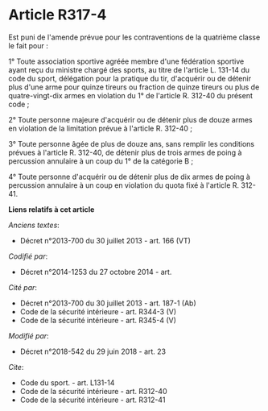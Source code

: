 # Article R317-4

Est puni de l'amende prévue pour les contraventions de la quatrième classe le fait pour :

1° Toute association sportive agréée membre d'une fédération sportive ayant reçu du ministre chargé des sports, au titre de
l'article L. 131-14 du code du sport, délégation pour la pratique du tir, d'acquérir ou de détenir plus d'une arme pour
quinze tireurs ou fraction de quinze tireurs ou plus de quatre-vingt-dix armes en violation du 1° de l'article R. 312-40 du
présent code ;

2° Toute personne majeure d'acquérir ou de détenir plus de douze armes en violation de la limitation prévue à l'article R.
312-40 ;

3° Toute personne âgée de plus de douze ans, sans remplir les conditions prévues à l'article R. 312-40, de détenir plus de
trois armes de poing à percussion annulaire à un coup du 1° de la catégorie B ;

4° Toute personne d'acquérir ou de détenir plus de dix armes de poing à percussion annulaire à un coup en violation du quota
fixé à l'article R. 312-41.

**Liens relatifs à cet article**

_Anciens textes_:

  - Décret n°2013-700 du 30 juillet 2013 - art. 166 (VT)

_Codifié par_:

  - Décret n°2014-1253 du 27 octobre 2014 - art.

_Cité par_:

  - Décret n°2013-700 du 30 juillet 2013 - art. 187-1 (Ab)
  - Code de la sécurité intérieure - art. R344-3 (V)
  - Code de la sécurité intérieure - art. R345-4 (V)

_Modifié par_:

  - Décret n°2018-542 du 29 juin 2018 - art. 23

_Cite_:

  - Code du sport. - art. L131-14
  - Code de la sécurité intérieure - art. R312-40
  - Code de la sécurité intérieure - art. R312-41
